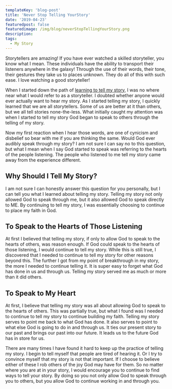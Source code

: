 ```yaml
---
templateKey: 'blog-post'
title: 'Never Stop Telling YourStory'
date: '2019-04-23'
featuredpost: false
featuredimage: /img/blog/neverStopTellingYourStory.png
description:
tags:
  - My Story
---
```


Storytellers are amazing! If you have ever watched a skilled storyteller, you know what I mean. These individuals have the ability to transport their listeners anywhere in the galaxy! Through the use of their words, their tone, their gestures they take us to places unknown. They do all of this with such ease. I love watching a good storyteller!

When I started down the path of [learning to tell my story](https://craigbooker.com/blog/learning-to-tell-my-story), I was no where near what I would refer to as a storyteller. I doubted whether anyone would ever actually want to hear my story. As I started telling my story, I quickly learned that we are all storytellers. Some of us are better at it than others, but we all tell stories none-the-less. What initially caught my attention was when I started to tell my story God began to speak to others through the telling of my story.

Now my first reaction when I hear those words, are one of cynicism and disbelief so bear with me if you are thinking the same. Would God ever audibly speak through my story? I am not sure I can say no to this question, but what I mean when I say God started to speak was referring to the hearts of the people listening. The people who listened to me tell my story came away from the experience different.

## Why Should I Tell My Story?

I am not sure I can honestly answer this question for you personally, but I can tell you what I learned about telling my story. Telling my story not only allowed God to speak through me, but it also allowed God to speak directly to ME. By continuing to tell my story, I was essentially choosing to continue to place my faith in God.

## To Speak to the Hearts of Those Listening

At first I believed that telling my story, if only to allow God to speak to the hearts of others, was reason enough. If God could speak to the hearts of those listening, I would continue to tell my story. While this is still true, I discovered that I needed to continue to tell my story for other reasons beyond this. The further I got from my point of breakthrough in my story, the more I needed to continue telling it. It is super easy to forget what God has done in us and through us. Telling my story served me as much or more than it did others.

## To Speak to My Heart

At first, I believe that telling my story was all about allowing God to speak to the hearts of others. This was partially true, but what I found was I needed to continue to tell my story to continue building my faith. Telling my story serves to point me back to what God has done. It also serves to point to what else God is going to do in and through us. It ties our present story to our past and brings our past into our future. It leads us to the future God has in store for us.

There are many times I have found it hard to keep up the practice of telling my story. I begin to tell myself that people are tired of hearing it. Or I try to convince myself that my story is not that important. If I choose to believe either of these I rob others of the joy God may have for them. So no matter where you are at in your story, I would encourage you to continue to find ways to tell your story. By doing so you not only allow God to speak through you to others, but you allow God to continue working in and through you.
